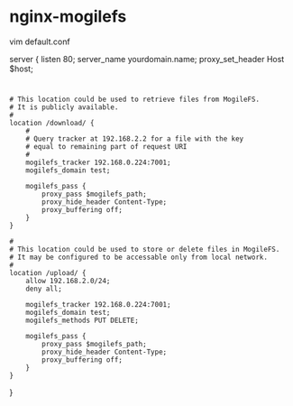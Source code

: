 # nginx-mogilefs


vim default.conf




server {
listen 80;
server_name yourdomain.name;
proxy_set_header Host $host;
#

    # This location could be used to retrieve files from MogileFS.
    # It is publicly available.
    #
    location /download/ {
        #
        # Query tracker at 192.168.2.2 for a file with the key
        # equal to remaining part of request URI
        #
        mogilefs_tracker 192.168.0.224:7001;
        mogilefs_domain test;

        mogilefs_pass {
            proxy_pass $mogilefs_path;
            proxy_hide_header Content-Type;
            proxy_buffering off;
        }
    }

    #
    # This location could be used to store or delete files in MogileFS.
    # It may be configured to be accessable only from local network.
    #
    location /upload/ {
        allow 192.168.2.0/24;
        deny all;

        mogilefs_tracker 192.168.0.224:7001;
        mogilefs_domain test;
        mogilefs_methods PUT DELETE;

        mogilefs_pass {
            proxy_pass $mogilefs_path;
            proxy_hide_header Content-Type;
            proxy_buffering off;
        }
    }
}
